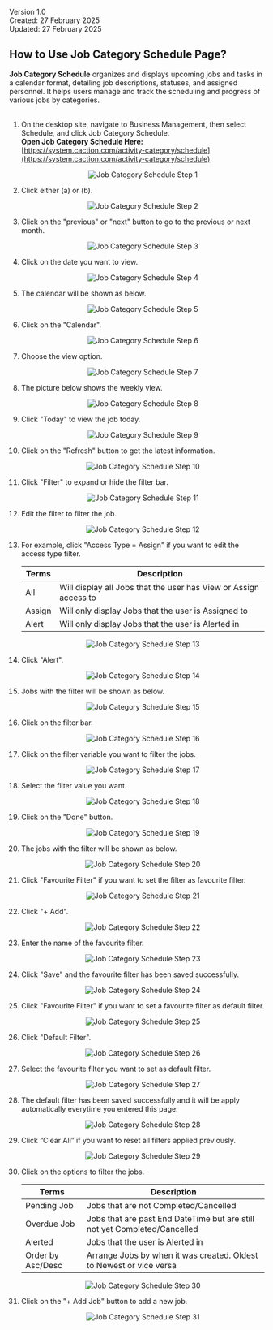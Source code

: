 Version 1.0<br>
Created: 27 February 2025<br>
Updated: 27 February 2025<br>
## How to Use Job Category Schedule Page?

**Job Category Schedule** organizes and displays upcoming jobs and tasks in a calendar format, detailing job descriptions, statuses, and assigned personnel. It helps users manage and track the scheduling and progress of various jobs by categories.<br><br>

1. On the desktop site, navigate to Business Management, then select Schedule, and click Job Category Schedule.<br>
   **Open Job Category Schedule Here:** [https://system.caction.com/activity-category/schedule](https://system.caction.com/activity-category/schedule)<br>

   <p align="center">
      <img src="img2/Job_Category_Schedule_Step_1.png" alt="Job Category Schedule Step 1">
   </p>

2. Click either (a) or (b).

   <p align="center">
      <img src="img2/Job_Category_Schedule_Step_2.png" alt="Job Category Schedule Step 2">
   </p>
  
3. Click on the "previous" or "next" button to go to the previous or next month.

   <p align="center">
      <img src="img2/Job_Category_Schedule_Step_3.png" alt="Job Category Schedule Step 3">
   </p>
   
4. Click on the date you want to view.

   <p align="center">
      <img src="img2/Job_Category_Schedule_Step_4.png" alt="Job Category Schedule Step 4">
   </p>

5. The calendar will be shown as below.

   <p align="center">
      <img src="img2/Job_Category_Schedule_Step_5.png" alt="Job Category Schedule Step 5">
   </p>

6. Click on the "Calendar".

   <p align="center">
      <img src="img2/Job_Category_Schedule_Step_6.png" alt="Job Category Schedule Step 6">
   </p>
  
7. Choose the view option.

   <p align="center">
      <img src="img2/Job_Category_Schedule_Step_7.png" alt="Job Category Schedule Step 7">
   </p>
  
8. The picture below shows the weekly view.

   <p align="center">
      <img src="img2/Job_Category_Schedule_Step_8.png" alt="Job Category Schedule Step 8">
   </p>
  
9. Click "Today" to view the job today.

   <p align="center">
      <img src="img2/Job_Category_Schedule_Step_9.png" alt="Job Category Schedule Step 9">
   </p>
  
10. Click on the "Refresh" button to get the latest information. 

    <p align="center">
      <img src="img2/Job_Category_Schedule_Step_10.png" alt="Job Category Schedule Step 10">
    </p>

11. Click "Filter" to expand or hide the filter bar.

    <p align="center">
      <img src="img2/Job_Category_Schedule_Step_11.png" alt="Job Category Schedule Step 11">
    </p>
  
12. Edit the filter to filter the job.

    <p align="center">
      <img src="img2/Job_Category_Schedule_Step_12.png" alt="Job Category Schedule Step 12">
    </p>
  
13. For example, click "Access Type = Assign" if you want to edit the access type filter.

    | Terms | Description |
    |-------|-------------|
    | All | Will display all Jobs that the user has View or Assign access to |
    | Assign | Will only display Jobs that the user is Assigned to |
    | Alert | Will only display Jobs that the user is Alerted in |

    <p align="center">
      <img src="img2/Job_Category_Schedule_Step_13.png" alt="Job Category Schedule Step 13">
    </p>

14. Click "Alert".

    <p align="center">
      <img src="img2/Job_Category_Schedule_Step_14.png" alt="Job Category Schedule Step 14">
    </p>
  
15. Jobs with the filter will be shown as below.

    <p align="center">
      <img src="img2/Job_Category_Schedule_Step_15.png" alt="Job Category Schedule Step 15">
    </p>
  
16. Click on the filter bar.

    <p align="center">
      <img src="img2/Job_Category_Schedule_Step_16.png" alt="Job Category Schedule Step 16">
    </p>  

17. Click on the filter variable you want to filter the jobs.
    
    <p align="center">
      <img src="img2/Job_Category_Schedule_Step_17.png" alt="Job Category Schedule Step 17">
    </p>  

18. Select the filter value you want.
    
    <p align="center">
      <img src="img2/Job_Category_Schedule_Step_18.png" alt="Job Category Schedule Step 18">
    </p>
  
19. Click on the "Done" button.

    <p align="center">
      <img src="img2/Job_Category_Schedule_Step_19.png" alt="Job Category Schedule Step 19">
    </p>
  
20. The jobs with the filter will be shown as below.

    <p align="center">
      <img src="img2/Job_Category_Schedule_Step_20.png" alt="Job Category Schedule Step 20">
    </p>  

21. Click "Favourite Filter" if you want to set the filter as favourite filter.
    
    <p align="center">
      <img src="img2/Job_Category_Schedule_Step_21.png" alt="Job Category Schedule Step 21">
    </p>  

22. Click "+ Add".
    
    <p align="center">
      <img src="img2/Job_Category_Schedule_Step_22.png" alt="Job Category Schedule Step 22">
    </p>
  
23. Enter the name of the favourite filter.

    <p align="center">
      <img src="img2/Job_Category_Schedule_Step_23.png" alt="Job Category Schedule Step 23">
    </p>
  
24. Click "Save" and the favourite filter has been saved successfully.

    <p align="center">
      <img src="img2/Job_Category_Schedule_Step_24.png" alt="Job Category Schedule Step 24">
    </p>  

25. Click "Favourite Filter" if you want to set a favourite filter as default filter.
    
    <p align="center">
      <img src="img2/Job_Category_Schedule_Step_25.png" alt="Job Category Schedule Step 25">
    </p>  

26. Click "Default Filter".
    
    <p align="center">
      <img src="img2/Job_Category_Schedule_Step_26.png" alt="Job Category Schedule Step 26">
    </p>
  
27. Select the favourite filter you want to set as default filter.

    <p align="center">
      <img src="img2/Job_Category_Schedule_Step_27.png" alt="Job Category Schedule Step 27">
    </p>
  
28. The default filter has been saved successfully and it will be apply automatically everytime you entered this page.

    <p align="center">
      <img src="img2/Job_Category_Schedule_Step_28.png" alt="Job Category Schedule Step 28">
    </p>  

29. Click “Clear All” if you want to reset all filters applied previously. 
     
    <p align="center">
      <img src="img2/Job_Category_Schedule_Step_29.png" alt="Job Category Schedule Step 29">
    </p>  

30. Click on the options to filter the jobs.

    | Terms | Description |
    |-------|-------------|
    | Pending Job | Jobs that are not Completed/Cancelled |
    | Overdue Job | Jobs that are past End DateTime but are still not yet Completed/Cancelled |
    | Alerted | Jobs that the user is Alerted in |
    | Order by Asc/Desc | Arrange Jobs by when it was created. Oldest to Newest or vice versa |

    <p align="center">
      <img src="img2/Job_Category_Schedule_Step_30.png" alt="Job Category Schedule Step 30">
    </p>
  
31. Click on the "+ Add Job" button to add a new job.

    <p align="center">
      <img src="img2/Job_Category_Schedule_Step_31.png" alt="Job Category Schedule Step 31">
    </p>
    <br><br>
